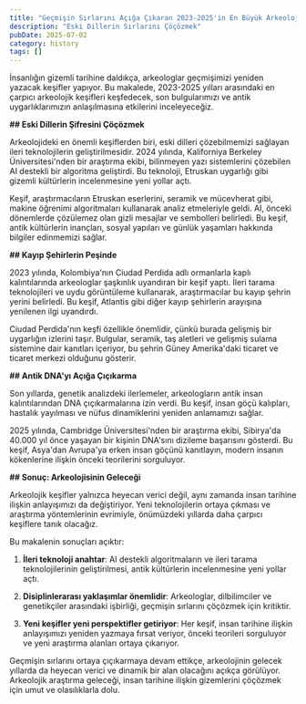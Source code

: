 ```yaml
---
title: "Geçmişin Sırlarını Açığa Çıkaran 2023-2025'in En Büyük Arkeoloji Keşifleri"
description: "Eski Dillerin Sırlarını Çöçözmek"
pubDate: 2025-07-02
category: history
tags: []
---
```


İnsanlığın gizemli tarihine daldıkça, arkeologlar geçmişimizi yeniden yazacak keşifler yapıyor. Bu makalede, 2023-2025 yılları arasındaki en çarpıcı arkeolojik keşifleri keşfedecek, son bulgularımızı ve antik uygarlıklarımızın anlaşılmasına etkilerini inceleyeceğiz.

**## Eski Dillerin Şifresini Çöçözmek**

Arkeolojideki en önemli keşiflerden biri, eski dilleri çözebilmemizi sağlayan ileri teknolojilerin geliştirilmesidir. 2024 yılında, Kaliforniya Berkeley Üniversitesi'nden bir araştırma ekibi, bilinmeyen yazı sistemlerini çözebilen AI destekli bir algoritma geliştirdi. Bu teknoloji, Etruskan uygarlığı gibi gizemli kültürlerin incelenmesine yeni yollar açtı.

Keşif, araştırmacıların Etruskan eserlerini, seramik ve mücevherat gibi, makine öğrenimi algoritmaları kullanarak analiz etmeleriyle geldi. AI, önceki dönemlerde çözülemez olan gizli mesajlar ve sembolleri belirledi. Bu keşif, antik kültürlerin inançları, sosyal yapıları ve günlük yaşamları hakkında bilgiler edinmemizi sağlar.

**## Kayıp Şehirlerin Peşinde**

2023 yılında, Kolombiya'nın Ciudad Perdida adlı ormanlarla kaplı kalıntılarında arkeologlar şaşkınlık uyandıran bir keşif yaptı. İleri tarama teknolojileri ve uydu görüntüleme kullanarak, araştırmacılar bu kayıp şehrin yerini belirledi. Bu keşif, Atlantis gibi diğer kayıp şehirlerin arayışına yenilenen ilgi uyandırdı.

Ciudad Perdida'nın keşfi özellikle önemlidir, çünkü burada gelişmiş bir uygarlığın izlerini taşır. Bulgular, seramik, taş aletleri ve gelişmiş sulama sistemine dair kanıtları içeriyor, bu şehrin Güney Amerika'daki ticaret ve ticaret merkezi olduğunu gösterir.

**## Antik DNA'yı Açığa Çıçıkarma**

Son yıllarda, genetik analizdeki ilerlemeler, arkeologların antik insan kalıntılarından DNA çıçıkarmalarına izin verdi. Bu keşif, insan göçü kalıpları, hastalık yayılması ve nüfus dinamiklerini yeniden anlamamızı sağlar.

2025 yılında, Cambridge Üniversitesi'nden bir araştırma ekibi, Sibirya'da 40.000 yıl önce yaşayan bir kişinin DNA'sını dizileme başarısını gösterdi. Bu keşif, Asya'dan Avrupa'ya erken insan göçünü kanıtlayın, modern insanın kökenlerine ilişkin önceki teorilerini sorguluyor.

**## Sonuç: Arkeolojisinin Geleceği**

Arkeolojik keşifler yalnızca heyecan verici değil, aynı zamanda insan tarihine ilişkin anlayışımızı da değiştiriyor. Yeni teknolojilerin ortaya çıkması ve araştırma yöntemlerinin evrimiyle, önümüzdeki yıllarda daha çarpıcı keşiflere tanık olacağız.

Bu makalenin sonuçları açıktır:

1. **İleri teknoloji anahtar**: AI destekli algoritmaların ve ileri tarama teknolojilerinin geliştirilmesi, antik kültürlerin incelenmesine yeni yollar açtı.

2. **Disiplinlerarası yaklaşımlar önemlidir**: Arkeologlar, dilbilimciler ve genetikçiler arasındaki işbirliği, geçmişin sırlarını çöçözmek için kritiktir.

3. **Yeni keşifler yeni perspektifler getiriyor**: Her keşif, insan tarihine ilişkin anlayışımızı yeniden yazmaya fırsat veriyor, önceki teorileri sorguluyor ve yeni araştırma alanları ortaya çıkarıyor.

Geçmişin sırlarını ortaya çıçıkarmaya devam ettikçe, arkeolojinin gelecek yıllarda da heyecan verici ve dinamik bir alan olacağını açıkça görülüyor. Arkeolojik araştırma geleceği, insan tarihine ilişkin gizemlerini çöçözmek için umut ve olasılıklarla dolu.